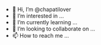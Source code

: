 - 👋 Hi, I’m @chapatilover
- 👀 I’m interested in ...
- 🌱 I’m currently learning ...
- 💞️ I’m looking to collaborate on ...
- 📫 How to reach me ...

<!---
chapatilover/chapatilover is a ✨ special ✨ repository because its `README.md` (this file) appears on your GitHub profile.
You can click the Preview link to take a look at your changes.
--->
